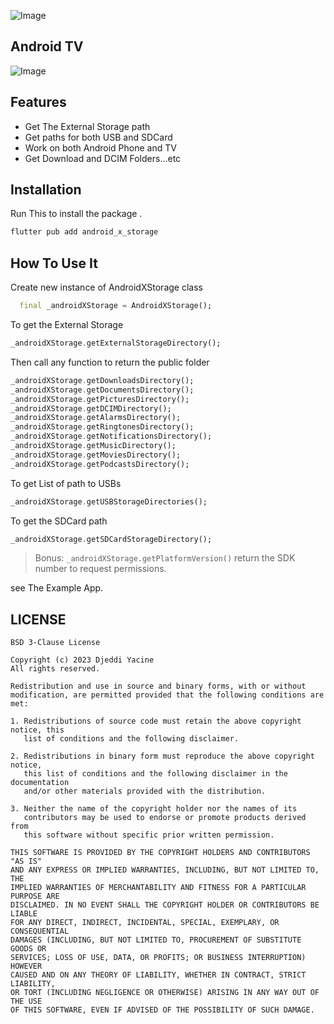 ![Image](https://i.imgur.com/5dpnbVy.png)
## Android TV
![Image](https://i.imgur.com/ZK5NJTd.png)
## Features

- Get The External Storage path
- Get paths for both USB and SDCard
- Work on both Android Phone and TV
- Get Download and DCIM Folders...etc


## Installation

Run This to install the package .
```sh
flutter pub add android_x_storage
```

## How To Use It
Create new instance of AndroidXStorage class
```dart
  final _androidXStorage = AndroidXStorage();
```
To get the External Storage
```dart
_androidXStorage.getExternalStorageDirectory();
```
Then call any function to return the public folder
```dart
_androidXStorage.getDownloadsDirectory();
_androidXStorage.getDocumentsDirectory();
_androidXStorage.getPicturesDirectory();
_androidXStorage.getDCIMDirectory();
_androidXStorage.getAlarmsDirectory();
_androidXStorage.getRingtonesDirectory();
_androidXStorage.getNotificationsDirectory();
_androidXStorage.getMusicDirectory();
_androidXStorage.getMoviesDirectory();
_androidXStorage.getPodcastsDirectory();
```

To get List of path to USBs
```dart
_androidXStorage.getUSBStorageDirectories();
```
To get the SDCard path
```dart
_androidXStorage.getSDCardStorageDirectory();
```
> Bonus: ``_androidXStorage.getPlatformVersion()`` return the SDK number to request permissions.

see The Example App.
## LICENSE
```
BSD 3-Clause License

Copyright (c) 2023 Djeddi Yacine
All rights reserved.

Redistribution and use in source and binary forms, with or without
modification, are permitted provided that the following conditions are met:

1. Redistributions of source code must retain the above copyright notice, this
   list of conditions and the following disclaimer.

2. Redistributions in binary form must reproduce the above copyright notice,
   this list of conditions and the following disclaimer in the documentation
   and/or other materials provided with the distribution.

3. Neither the name of the copyright holder nor the names of its
   contributors may be used to endorse or promote products derived from
   this software without specific prior written permission.

THIS SOFTWARE IS PROVIDED BY THE COPYRIGHT HOLDERS AND CONTRIBUTORS "AS IS"
AND ANY EXPRESS OR IMPLIED WARRANTIES, INCLUDING, BUT NOT LIMITED TO, THE
IMPLIED WARRANTIES OF MERCHANTABILITY AND FITNESS FOR A PARTICULAR PURPOSE ARE
DISCLAIMED. IN NO EVENT SHALL THE COPYRIGHT HOLDER OR CONTRIBUTORS BE LIABLE
FOR ANY DIRECT, INDIRECT, INCIDENTAL, SPECIAL, EXEMPLARY, OR CONSEQUENTIAL
DAMAGES (INCLUDING, BUT NOT LIMITED TO, PROCUREMENT OF SUBSTITUTE GOODS OR
SERVICES; LOSS OF USE, DATA, OR PROFITS; OR BUSINESS INTERRUPTION) HOWEVER
CAUSED AND ON ANY THEORY OF LIABILITY, WHETHER IN CONTRACT, STRICT LIABILITY,
OR TORT (INCLUDING NEGLIGENCE OR OTHERWISE) ARISING IN ANY WAY OUT OF THE USE
OF THIS SOFTWARE, EVEN IF ADVISED OF THE POSSIBILITY OF SUCH DAMAGE.
```